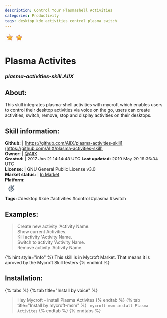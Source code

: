 ```yaml
--- 
description: Control Your Plasmashell Activities
categories: Productivity   
tags: desktop kde activities control plasma switch   
---
```


![](../.gitbook/assets/star.png)![](../.gitbook/assets/star.png)  
# Plasma Activites  
### _plasma-activities-skill.AIIX_  
## About:  
This skill integrates plasma-shell activities with mycroft which enables users to control their desktop activities via voice on the go, users can create activities, switch, remove, stop and display activities on their desktops.

## Skill information:  
**Github:** | [https://github.com/AIIX/plasma-activities-skill](https://github.com/AIIX/plasma-activities-skill)  
**Owner:** | [@AIIX](https://github.com/AIIX)  
**Created:** | 2017 Jan 21 14:14:48 UTC  **Last updated:** 2019 May 29 18:36:34 UTC  
**License:** | GNU General Public License v3.0  
**Market status:** | [In Market](https://market.mycroft.ai/skill/plasma-activities-skill)  
**Platform:**  
 ![](../.gitbook/assets/kde.png)   
**Tags:** \#desktop \#kde \#activities \#control \#plasma \#switch   
## Examples:  
> Create new activity 'Activity Name.  
> Show current Activities.  
> Kill activity 'Activity Name.  
> Switch to activity 'Activity Name.  
> Remove activity 'Activity Name.  
  
{% hint style="info" %}
This skill is in Mycroft Market. That means it is aproved by the Mycroft Skill testers
{% endhint %}
    
## Installation:  
{% tabs %}
{% tab title="Install by voice" %}
> Hey Mycroft - install Plasma Activites
{% endtab %}
  {% tab title="Install by mycroft-msm" %}
``` mycroft-msm install Plasma Activites```
{% endtab %}
  {% endtabs %}
  
